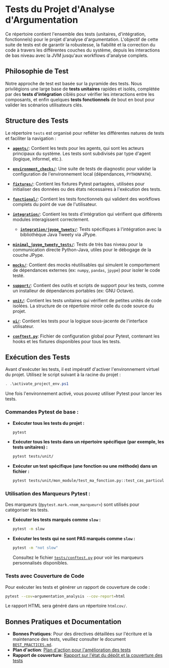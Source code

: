 # Tests du Projet d'Analyse d'Argumentation

Ce répertoire contient l'ensemble des tests (unitaires, d'intégration, fonctionnels) pour le projet d'analyse d'argumentation. L'objectif de cette suite de tests est de garantir la robustesse, la fiabilité et la correction du code à travers les différentes couches du système, depuis les interactions de bas niveau avec la JVM jusqu'aux workflows d'analyse complets.

## Philosophie de Test

Notre approche de test est basée sur la pyramide des tests. Nous privilégions une large base de **tests unitaires** rapides et isolés, complétée par des **tests d'intégration** ciblés pour vérifier les interactions entre les composants, et enfin quelques **tests fonctionnels** de bout en bout pour valider les scénarios utilisateurs clés.

## Structure des Tests

Le répertoire `tests` est organisé pour refléter les différentes natures de tests et faciliter la navigation :

-   **[`agents/`](agents/README.md)**: Contient les tests pour les agents, qui sont les acteurs principaux du système. Les tests sont subdivisés par type d'agent (logique, informel, etc.).

-   **[`environment_checks/`](environment_checks/README.md)**: Une suite de tests de diagnostic pour valider la configuration de l'environnement local (dépendances, `PYTHONPATH`).

-   **[`fixtures/`](fixtures/README.md)**: Contient les fixtures Pytest partagées, utilisées pour initialiser des données ou des états nécessaires à l'exécution des tests.

-   **[`functional/`](functional/README.md)**: Contient les tests fonctionnels qui valident des workflows complets du point de vue de l'utilisateur.

-   **[`integration/`](integration/README.md)**: Contient les tests d'intégration qui vérifient que différents modules interagissent correctement.
    -   **[`integration/jpype_tweety/`](integration/jpype_tweety/README.md)**: Tests spécifiques à l'intégration avec la bibliothèque Java Tweety via JPype.

-   **[`minimal_jpype_tweety_tests/`](minimal_jpype_tweety_tests/README.md)**: Tests de très bas niveau pour la communication directe Python-Java, utiles pour le débogage de la couche JPype.

-   **[`mocks/`](mocks/README.md)**: Contient des mocks réutilisables qui simulent le comportement de dépendances externes (ex: `numpy`, `pandas`, `jpype`) pour isoler le code testé.

-   **[`support/`](support/README.md)**: Contient des outils et scripts de support pour les tests, comme un installeur de dépendances portables (ex: GNU Octave).

-   **[`unit/`](unit/README.md)**: Contient les tests unitaires qui vérifient de petites unités de code isolées. La structure de ce répertoire miroir celle du code source du projet.

-   **[`ui/`](ui/README.md)**: Contient les tests pour la logique sous-jacente de l'interface utilisateur.

-   **[`conftest.py`](conftest.py)**: Fichier de configuration global pour Pytest, contenant les hooks et les fixtures disponibles pour tous les tests.

## Exécution des Tests

Avant d'exécuter les tests, il est impératif d'activer l'environnement virtuel du projet. Utilisez le script suivant à la racine du projet :

```powershell
. .\activate_project_env.ps1
```

Une fois l'environnement activé, vous pouvez utiliser Pytest pour lancer les tests.

### Commandes Pytest de base :

-   **Exécuter tous les tests du projet :**
    ```bash
    pytest
    ```

-   **Exécuter tous les tests dans un répertoire spécifique (par exemple, les tests unitaires) :**
    ```bash
    pytest tests/unit/
    ```

-   **Exécuter un test spécifique (une fonction ou une méthode) dans un fichier :**
    ```bash
    pytest tests/unit/mon_module/test_ma_fonction.py::test_cas_particulier
    ```

### Utilisation des Marqueurs Pytest :

Des marqueurs (`@pytest.mark.<nom_marqueur>`) sont utilisés pour catégoriser les tests.

-   **Exécuter les tests marqués comme `slow` :**
    ```bash
    pytest -m slow
    ```

-   **Exécuter les tests qui ne sont PAS marqués comme `slow` :**
    ```bash
    pytest -m "not slow"
    ```
    Consultez le fichier [`tests/conftest.py`](conftest.py) pour voir les marqueurs personnalisés disponibles.

### Tests avec Couverture de Code

Pour exécuter les tests et générer un rapport de couverture de code :

```bash
pytest --cov=argumentation_analysis --cov-report=html
```
Le rapport HTML sera généré dans un répertoire `htmlcov/`.

## Bonnes Pratiques et Documentation

-   **Bonnes Pratiques**: Pour des directives détaillées sur l'écriture et la maintenance des tests, veuillez consulter le document [`BEST_PRACTICES.md`](BEST_PRACTICES.md).
-   **Plan d'action**: [Plan d'action pour l'amélioration des tests](../docs/tests/plan_action_tests.md)
-   **Rapport de couverture**: [Rapport sur l'état du dépôt et la couverture des tests](../docs/reports/etat_depot_couverture_tests.md)
